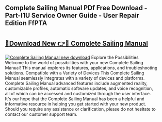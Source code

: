 ## Complete Sailing Manual PDf Free Download - Part-I1U Service Owner Guide - User Repair Edition FfPTA

# <h2><a href="http://cf26609.oget.top/?id=Complete+Sailing+Manual">🔗Download New 👉🔴 Complete Sailing Manual</a></h2>

[![Complete Sailing Manual new download](https://i.imgur.com/5g1atiW.png)](http://cf26609.oget.top/?id=Complete+Sailing+Manual)
Explore the Possibilities Welcome to the world of possibilities with your new Complete Sailing Manual! This manual explores its features, applications, and troubleshooting solutions. Compatible with a Variety of Devices This Complete Sailing Manual seamlessly integrates with a variety of devices and platforms. Complete Sailing Manual advanced features include augmented reality, customizable profiles, automatic software updates, and voice recognition, all of which can be accessed and customized through the user interface. It's our hope that the Complete Sailing Manual has been a helpful and informative resource in helping you get started with your new product. Should you require any assistance or clarification, please do not hesitate to contact our customer support team.
